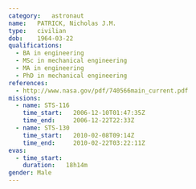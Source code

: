 ```yaml
---
category:	astronaut
name:	PATRICK, Nicholas J.M.
type:	civilian
dob:	1964-03-22
qualifications:
  - BA in engineering
  - MSc in mechanical engineering
  - MA in engineering
  - PhD in mechanical engineering
references:
  - http://www.nasa.gov/pdf/740566main_current.pdf
missions:
  - name: STS-116
    time_start:   2006-12-10T01:47:35Z
    time_end:     2006-12-22T22:33Z
  - name: STS-130
    time_start:   2010-02-08T09:14Z
    time_end:     2010-02-22T03:22:11Z
evas:
  - time_start: 
    duration:   18h14m
gender:	Male
---
```

